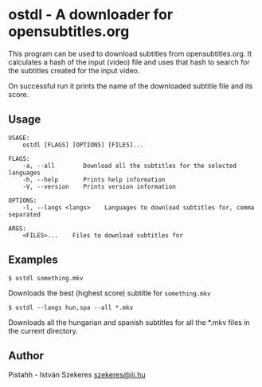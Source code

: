 # ostdl - A downloader for opensubtitles.org

This program can be used to download subtitles from opensubtitles.org.
It calculates a hash of the input (video) file and uses that hash to search
for the subtitles created for the input video.

On successful run it prints the name of the downloaded subtitle file and its score.

## Usage

    USAGE:
        ostdl [FLAGS] [OPTIONS] [FILES]...

    FLAGS:
        -a, --all        Download all the subtitles for the selected languages
        -h, --help       Prints help information
        -V, --version    Prints version information

    OPTIONS:
        -l, --langs <langs>    Languages to download subtitles for, comma separated

    ARGS:
        <FILES>...    Files to download subtitles for

## Examples
    $ ostdl something.mkv

Downloads the best (highest score) subtitle for `something.mkv`

    $ ostdl --langs hun,spa --all *.mkv

Downloads all the hungarian and spanish subtitles for all the *.mkv files
in the current directory.

## Author

Pistahh - István Szekeres <szekeres@iii.hu>
